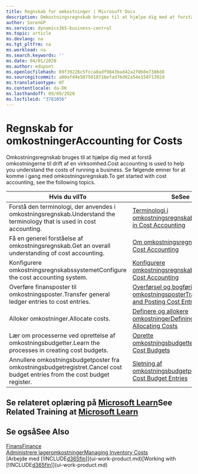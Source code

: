 ```yaml
---
title: Regnskab for omkostninger | Microsoft Docs
description: Omkostningsregnskab bruges til at hjælpe dig med at forstå omkostningerne til drift af en virksomhed. Se følgende emner for at komme i gang med omkostningsregnskab.
author: SorenGP
ms.service: dynamics365-business-central
ms.topic: article
ms.devlang: na
ms.tgt_pltfrm: na
ms.workload: na
ms.search.keywords: ''
ms.date: 04/01/2020
ms.author: edupont
ms.openlocfilehash: 69f39226c5fcca8adf9843bad42a2f060e7386d8
ms.sourcegitcommit: a80afd4e5075018716efad76d82a54e158f1392d
ms.translationtype: HT
ms.contentlocale: da-DK
ms.lasthandoff: 09/09/2020
ms.locfileid: "3781056"
---
```

# <a name="accounting-for-costs"></a><span data-ttu-id="c3dbf-104">Regnskab for omkostninger</span><span class="sxs-lookup"><span data-stu-id="c3dbf-104">Accounting for Costs</span></span>
<span data-ttu-id="c3dbf-105">Omkostningsregnskab bruges til at hjælpe dig med at forstå omkostningerne til drift af en virksomhed.</span><span class="sxs-lookup"><span data-stu-id="c3dbf-105">Cost accounting is used to help you understand the costs of running a business.</span></span> <span data-ttu-id="c3dbf-106">Se følgende emner for at komme i gang med omkostningsregnskab.</span><span class="sxs-lookup"><span data-stu-id="c3dbf-106">To get started with cost accounting, see the following topics.</span></span>  

|<span data-ttu-id="c3dbf-107">Hvis du vil</span><span class="sxs-lookup"><span data-stu-id="c3dbf-107">To</span></span>|<span data-ttu-id="c3dbf-108">Se</span><span class="sxs-lookup"><span data-stu-id="c3dbf-108">See</span></span>|  
|--------|---------|  
|<span data-ttu-id="c3dbf-109">Forstå den terminologi, der anvendes i omkostningsregnskab.</span><span class="sxs-lookup"><span data-stu-id="c3dbf-109">Understand the terminology that is used in cost accounting.</span></span>|[<span data-ttu-id="c3dbf-110">Terminologi i omkostningsregnskab</span><span class="sxs-lookup"><span data-stu-id="c3dbf-110">Terminology in Cost Accounting</span></span>](finance-terminology-in-cost-accounting.md)|  
|<span data-ttu-id="c3dbf-111">Få en generel forståelse af omkostningsregnskab.</span><span class="sxs-lookup"><span data-stu-id="c3dbf-111">Get an overall understanding of cost accounting.</span></span>|[<span data-ttu-id="c3dbf-112">Om omkostningsregnskab</span><span class="sxs-lookup"><span data-stu-id="c3dbf-112">About Cost Accounting</span></span>](finance-about-cost-accounting.md)|  
|<span data-ttu-id="c3dbf-113">Konfigurere omkostningsregnskabssystemet</span><span class="sxs-lookup"><span data-stu-id="c3dbf-113">Configure the cost accounting system.</span></span>|[<span data-ttu-id="c3dbf-114">Konfigurere omkostningsregnskab</span><span class="sxs-lookup"><span data-stu-id="c3dbf-114">Setting Up Cost Accounting</span></span>](finance-set-up-cost-accounting.md)|  
|<span data-ttu-id="c3dbf-115">Overføre finansposter til omkostningsposter.</span><span class="sxs-lookup"><span data-stu-id="c3dbf-115">Transfer general ledger entries to cost entries.</span></span>|[<span data-ttu-id="c3dbf-116">Overførsel og bogføring af omkostningsposter</span><span class="sxs-lookup"><span data-stu-id="c3dbf-116">Transferring and Posting Cost Entries</span></span>](finance-transfer-and-post-cost-entries.md)|  
|<span data-ttu-id="c3dbf-117">Alloker omkostninger.</span><span class="sxs-lookup"><span data-stu-id="c3dbf-117">Allocate costs.</span></span>|[<span data-ttu-id="c3dbf-118">Definere og allokere omkostninger</span><span class="sxs-lookup"><span data-stu-id="c3dbf-118">Defining and Allocating Costs</span></span>](finance-define-and-allocate-costs.md)|  
|<span data-ttu-id="c3dbf-119">Lær om processerne ved oprettelse af omkostningsbudgetter.</span><span class="sxs-lookup"><span data-stu-id="c3dbf-119">Learn the processes in creating cost budgets.</span></span>|[<span data-ttu-id="c3dbf-120">Oprette omkostningsbudgetter</span><span class="sxs-lookup"><span data-stu-id="c3dbf-120">Creating Cost Budgets</span></span>](finance-create-cost-budgets.md)|
|<span data-ttu-id="c3dbf-121">Annullere omkostningsbudgetposter fra omkostningsbudgetregistret.</span><span class="sxs-lookup"><span data-stu-id="c3dbf-121">Cancel cost budget entries from the cost budget register.</span></span>|[<span data-ttu-id="c3dbf-122">Sletning af omkostningsbudgetposter</span><span class="sxs-lookup"><span data-stu-id="c3dbf-122">Deleting Cost Budget Entries</span></span>](finance-how-to-delete-cost-budget-entries.md)|

## <a name="see-related-training-at-microsoft-learn"></a><span data-ttu-id="c3dbf-123">Se relateret oplæring på [Microsoft Learn](/learn/paths/use-cost-accounting-dynamics-365-business-central/)</span><span class="sxs-lookup"><span data-stu-id="c3dbf-123">See Related Training at [Microsoft Learn](/learn/paths/use-cost-accounting-dynamics-365-business-central/)</span></span>

## <a name="see-also"></a><span data-ttu-id="c3dbf-124">Se også</span><span class="sxs-lookup"><span data-stu-id="c3dbf-124">See Also</span></span>  
[<span data-ttu-id="c3dbf-125">Finans</span><span class="sxs-lookup"><span data-stu-id="c3dbf-125">Finance</span></span>](finance.md)  
[<span data-ttu-id="c3dbf-126">Administrere lageromkostninger</span><span class="sxs-lookup"><span data-stu-id="c3dbf-126">Managing Inventory Costs</span></span>](finance-manage-inventory-costs.md)  
<span data-ttu-id="c3dbf-127">[Arbejde med [!INCLUDE[d365fin](includes/d365fin_md.md)]](ui-work-product.md)</span><span class="sxs-lookup"><span data-stu-id="c3dbf-127">[Working with [!INCLUDE[d365fin](includes/d365fin_md.md)]](ui-work-product.md)</span></span>
